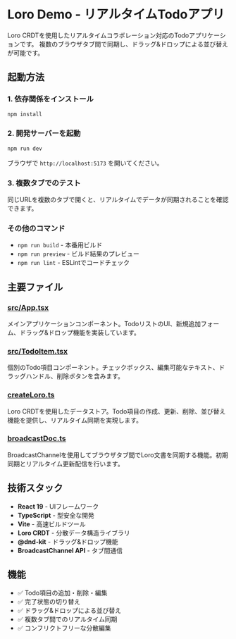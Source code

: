 # Loro Demo - リアルタイムTodoアプリ

Loro CRDTを使用したリアルタイムコラボレーション対応のTodoアプリケーションです。
複数のブラウザタブ間で同期し、ドラッグ&ドロップによる並び替えが可能です。

## 起動方法

### 1. 依存関係をインストール
```bash
npm install
```

### 2. 開発サーバーを起動
```bash
npm run dev
```

ブラウザで `http://localhost:5173` を開いてください。

### 3. 複数タブでのテスト
同じURLを複数のタブで開くと、リアルタイムでデータが同期されることを確認できます。

### その他のコマンド
- `npm run build` - 本番用ビルド
- `npm run preview` - ビルド結果のプレビュー
- `npm run lint` - ESLintでコードチェック

## 主要ファイル

### [src/App.tsx](./src/App.tsx)
メインアプリケーションコンポーネント。TodoリストのUI、新規追加フォーム、ドラッグ&ドロップ機能を実装しています。

### [src/TodoItem.tsx](./src/TodoItem.tsx)
個別のTodo項目コンポーネント。チェックボックス、編集可能なテキスト、ドラッグハンドル、削除ボタンを含みます。

### [createLoro.ts](./createLoro.ts)
Loro CRDTを使用したデータストア。Todo項目の作成、更新、削除、並び替え機能を提供し、リアルタイム同期を実現します。

### [broadcastDoc.ts](./broadcastDoc.ts)
BroadcastChannelを使用してブラウザタブ間でLoro文書を同期する機能。初期同期とリアルタイム更新配信を行います。

## 技術スタック

- **React 19** - UIフレームワーク
- **TypeScript** - 型安全な開発
- **Vite** - 高速ビルドツール
- **Loro CRDT** - 分散データ構造ライブラリ
- **@dnd-kit** - ドラッグ&ドロップ機能
- **BroadcastChannel API** - タブ間通信

## 機能

- ✅ Todo項目の追加・削除・編集
- ✅ 完了状態の切り替え
- ✅ ドラッグ&ドロップによる並び替え
- ✅ 複数タブ間でのリアルタイム同期
- ✅ コンフリクトフリーな分散編集
